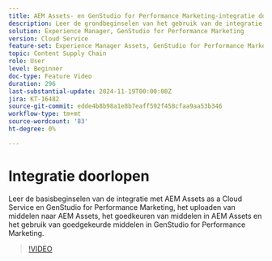 ```yaml
---
title: AEM Assets- en GenStudio for Performance Marketing-integratie doorlopen
description: Leer de grondbeginselen van het gebruik van de integratie met AEM Assets en GenStudio for Performance Marketing; het uploaden van middelen naar AEM Assets, goedkeuring van middelen in AEM Assets en het gebruik van goedgekeurde middelen in GenStudio for Performance Marketing.
solution: Experience Manager, GenStudio for Performance Marketing
version: Cloud Service
feature-set: Experience Manager Assets, GenStudio for Performance Marketing
topic: Content Supply Chain
role: User
level: Beginner
doc-type: Feature Video
duration: 296
last-substantial-update: 2024-11-19T00:00:00Z
jira: KT-16482
source-git-commit: edde4b8b98a1e8b7eaff592f458cfaa9aa53b346
workflow-type: tm+mt
source-wordcount: '83'
ht-degree: 0%

---
```



# Integratie doorlopen

Leer de basisbeginselen van de integratie met AEM Assets as a Cloud Service en GenStudio for Performance Marketing, het uploaden van middelen naar AEM Assets, het goedkeuren van middelen in AEM Assets en het gebruik van goedgekeurde middelen in GenStudio for Performance Marketing.

>[!VIDEO](https://video.tv.adobe.com/v/3439264/?learn=on)

